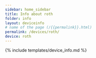 ```yaml
---
sidebar: home_sidebar
title: Info about roth
folder: info
layout: deviceinfo
# name of the page (/{{permalink}}.html)
permalink: /devices/roth/
device: roth
---
```

{% include templates/device_info.md %}
